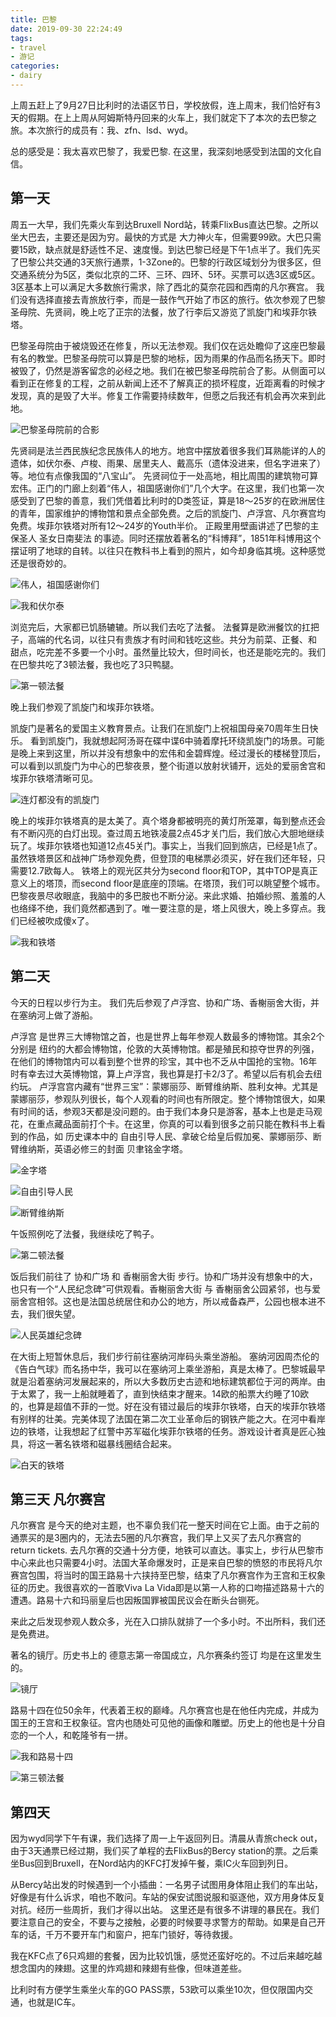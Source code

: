 ```yaml
---
title: 巴黎
date: 2019-09-30 22:24:49
tags:
- travel
- 游记
categories:
- dairy
---
```


上周五赶上了9月27日比利时的法语区节日，学校放假，连上周末，我们恰好有3天的假期。在上上周从阿姆斯特丹回来的火车上，我们就定下了本次的去巴黎之旅。本次旅行的成员有：我、zfn、lsd、wyd。

总的感受是：我太喜欢巴黎了，我爱巴黎.
在这里，我深刻地感受到法国的文化自信。

<!-- more -->

## 第一天

周五一大早，我们先乘火车到达Bruxell Nord站，转乘FlixBus直达巴黎。之所以坐大巴去，主要还是因为穷。最快的方式是 大力神火车，但需要99欧。大巴只需要15欧，缺点就是舒适性不足、速度慢。到达巴黎已经是下午1点半了。我们先买了巴黎公共交通的3天旅行通票，1-3Zone的。巴黎的行政区域划分为很多区，但交通系统分为5区，类似北京的二环、三环、四环、5环。买票可以选3区或5区。3区基本上可以满足大多数旅行需求，除了西北的莫奈花园和西南的凡尔赛宫。
我们没有选择直接去青旅放行李，而是一鼓作气开始了市区的旅行。依次参观了巴黎圣母院、先贤祠，晚上吃了正宗的法餐，放了行李后又游览了凯旋门和埃菲尔铁塔。

巴黎圣母院由于被烧毁还在修复，所以无法参观。我们仅在远处瞻仰了这座巴黎最有名的教堂。巴黎圣母院可以算是巴黎的地标，因为雨果的作品而名扬天下。即时被毁了，仍然是游客留念的必经之地。我们在被巴黎圣母院前合了影。从侧面可以看到正在修复的工程，之前从新闻上还不了解真正的损坏程度，近距离看的时候才发现，真的是毁了大半。修复工作需要持续数年，但愿之后我还有机会再次来到此地。

![巴黎圣母院前的合影](/images/paris/church.jpg)

先贤祠是法兰西民族纪念民族伟人的地方。地宫中摆放着很多我们耳熟能详的人的遗体，如伏尔泰、卢梭、雨果、居里夫人、戴高乐（遗体没进来，但名字进来了）等。地位有点像我国的“八宝山”。
先贤祠位于一处高地，相比周围的建筑物可算宏伟。正门的门廊上刻着“伟人，祖国感谢你们”几个大字。在这里，我们也第一次感受到了巴黎的善意，我们凭借着比利时的D类签证，算是18～25岁的在欧洲居住的青年，国家维护的博物馆和景点全部免费。之后的凯旋门、卢浮宫、凡尔赛宫均免费。埃菲尔铁塔对所有12～24岁的Youth半价。
正殿里用壁画讲述了巴黎的主保圣人 圣女日南斐法 的事迹。同时还摆放着著名的“科博拜”，1851年科博用这个摆证明了地球的自转。以往只在教科书上看到的照片，如今却身临其境。这种感觉还是很奇妙的。

![伟人，祖国感谢你们](/images/paris/pantheon.jpg)

![我和伏尔泰](/images/paris/伏尔泰.jpg)

浏览完后，大家都已饥肠辘辘。所以我们去吃了法餐。
法餐算是欧洲餐饮的扛把子，高端的代名词，以往只有贵族才有时间和钱吃这些。共分为前菜、正餐、和 甜点，吃完差不多要一个小时。虽然量比较大，但时间长，也还是能吃完的。我们在巴黎共吃了3顿法餐，我也吃了3只鸭腿。

![第一顿法餐](/images/paris/first-duck.jpg)

晚上我们参观了凯旋门和埃菲尔铁塔。

凯旋门是著名的爱国主义教育景点。让我们在凯旋门上祝祖国母亲70周年生日快乐。
看到凯旋门，我就想起阿汤哥在碟中谍6中骑着摩托环绕凯旋门的场景。可能是晚上来到这里，所以并没有想象中的宏伟和金碧辉煌。经过漫长的楼梯登顶后，可以看到以凯旋门为中心的巴黎夜景，整个街道以放射状铺开，远处的爱丽舍宫和埃菲尔铁塔清晰可见。

![连灯都没有的凯旋门](/images/paris/kaixuanmen.jpg)

晚上的埃菲尔铁塔真的是太美了。真个塔身都被明亮的黄灯所笼罩，每到整点还会有不断闪亮的白灯出现。查过周五地铁凌晨2点45才关门后，我们放心大胆地继续玩了。埃菲尔铁塔也知道12点45关门。事实上，当我们回到旅店，已经是1点了。
虽然铁塔景区和战神广场参观免费，但登顶的电梯票必须买，好在我们还年轻，只需要12.7欧每人。
铁塔上的观光区共分为second floor和TOP，其中TOP是真正意义上的塔顶，而second floor是底座的顶端。在塔顶，我们可以眺望整个城市。巴黎夜景尽收眼底，我脑中的多巴胺也不断分泌。来此求婚、拍婚纱照、羞羞的人也络绎不绝，我们竟然都遇到了。唯一要注意的是，塔上风很大，晚上多穿点。我们已经被吹成傻x了。

![我和铁塔](/images/paris/tieta.jpg)

## 第二天

今天的日程以步行为主。
我们先后参观了卢浮宫、协和广场、香榭丽舍大街，并在塞纳河上做了游船。

卢浮宫 是世界三大博物馆之首，也是世界上每年参观人数最多的博物馆。其余2个分别是 纽约的大都会博物馆，伦敦的大英博物馆。都是殖民和掠夺世界的列强，在他们的博物馆内可以看到整个世界的珍宝，其中也不乏从中国抢的宝物。16年时有幸去过大英博物馆，算上卢浮宫，我也算是打卡2/3了。希望以后有机会去纽约玩。
卢浮宫宫内藏有“世界三宝”：蒙娜丽莎、断臂维纳斯、胜利女神。尤其是蒙娜丽莎，参观队列很长，每个人观看的时间也有所限定。整个博物馆很大，如果有时间的话，参观3天都是没问题的。由于我们本身只是游客，基本上也是走马观花，在重点藏品面前打个卡。在这里，你真的可以看到很多之前只能在教科书上看到的作品，如 历史课本中的 自由引导人民、拿破仑给皇后假加冕、蒙娜丽莎、断臂维纳斯，英语必修三的封面 贝聿铭金字塔。

![金字塔](/images/paris/金字塔.jpg)

![自由引导人民](/images/paris/自由引导人民.jpg)

![断臂维纳斯](/images/paris/断臂维纳斯.jpg)


午饭照例吃了法餐，我继续吃了鸭子。

![第二顿法餐](/images/paris/second-duck.jpg)

饭后我们前往了 协和广场 和 香榭丽舍大街 步行。协和广场并没有想象中的大，也只有一个“人民纪念碑”可供观看。香榭丽舍大街 与 香榭丽舍公园紧邻，也与爱丽舍宫相邻。这也是法国总统居住和办公的地方，所以戒备森严，公园也根本进不去，我们很失望。

![人民英雄纪念碑](/images/paris/纪念碑.jpg)

在大街上短暂休息后，我们步行前往塞纳河岸码头乘坐游船。
塞纳河因周杰伦的《告白气球》而名扬中华，我可以在塞纳河上乘坐游船，真是太棒了。巴黎城最早就是沿着塞纳河发展起来的，所以大多数历史古迹和地标建筑都位于河的两岸。由于太累了，我一上船就睡着了，直到快结束才醒来。14欧的船票大约睡了10欧的，也算是超值不菲的一觉。好在没有错过最后的埃菲尔铁塔，白天的埃菲尔铁塔有别样的壮美。完美体现了法国在第二次工业革命后的钢铁产能之大。在河中看岸边的铁塔，让我想起了红警中苏军磁化埃菲尔铁塔的任务。游戏设计者真是匠心独具，将这一著名铁塔和磁暴线圈结合起来。

![白天的铁塔](/images/paris/cibaoxianquan.jpg)

## 第三天 凡尔赛宫

凡尔赛宫 是今天的绝对主题，也不辜负我们花一整天时间在它上面。由于之前的通票买的是3圈内的，无法去5圈的凡尔赛宫，我们早上又买了去凡尔赛宫的return tickets. 去凡尔赛的交通十分方便，地铁可以直达。事实上，步行从巴黎市中心来此也只需要4小时。法国大革命爆发时，正是来自巴黎的愤怒的市民将凡尔赛宫包围，将当时的国王路易十六挟持至巴黎，结束了凡尔赛宫作为王宫和王权象征的历史。我很喜欢的一首歌Viva La Vida即是以第一人称的口吻描述路易十六的遭遇。路易十六和玛丽皇后也因叛国罪被国民议会在断头台铡死。

来此之后发现参观人数众多，光在入口排队就排了一个多小时。不出所料，我们还是免费进。

著名的镜厅。历史书上的 德意志第一帝国成立，凡尔赛条约签订 均是在这里发生的。

![镜厅](/images/paris/镜厅.jpg)

路易十四在位50余年，代表着王权的巅峰。凡尔赛宫也是在他任内完成，并成为国王的王宫和王权象征。宫内也随处可见他的画像和雕塑。历史上的他也是十分自恋的一个人，和乾隆爷有一拼。

![我和路易十四](/images/paris/路易十四.jpg)

![第三顿法餐](/images/paris/third-duck.jpg)

## 第四天

因为wyd同学下午有课，我们选择了周一上午返回列日。清晨从青旅check out，由于3天通票已经过期，我们买了单程的去FlixBus的Bercy station的票。之后乘坐Bus回到Bruxell，在Nord站内的KFC打发掉午餐，乘IC火车回到列日。

从Bercy站出发的时候遇到一个小插曲：一名男子试图用身体阻止我们的车出站，好像是有什么诉求，咱也不敢问。车站的保安试图说服和驱逐他，双方用身体反复对抗。经历一些周折，我们才得以出站。
这里还是有很多不讲理的暴民在。我们要注意自己的安全，不要与之接触，必要的时候要寻求警方的帮助。如果是自己开车的话，千万不要开车门和窗户，把车门锁好，等待救援。

我在KFC点了6只鸡翅的套餐，因为比较饥饿，感觉还蛮好吃的。不过后来越吃越想念国内的辣翅。这里的炸鸡翅和辣翅有些像，但味道差些。

比利时有方便学生乘坐火车的GO PASS票，53欧可以乘坐10次，但仅限国内交通，也就是IC车。